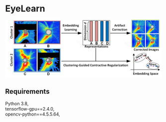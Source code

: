 # EyeLearn

<img src="imgs/Fig1.png" width="700">

## Requirements
Python 3.8,<br/>
tensorflow-gpu==2.4.0,<br/>
opencv-python==4.5.5.64,
